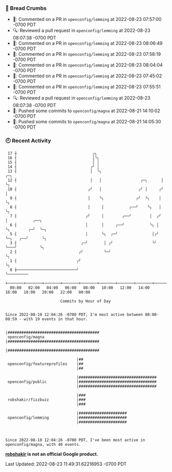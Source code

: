 ### 🍞 Bread Crumbs

 * 💬: Commented on a PR in  `openconfig/lemming` at 2022-08-23 07:57:00 -0700 PDT
 * 🔍: Reviewed a pull request in  `openconfig/lemming` at 2022-08-23 08:07:38 -0700 PDT
 * 💬: Commented on a PR in  `openconfig/lemming` at 2022-08-23 08:06:49 -0700 PDT
 * 💬: Commented on a PR in  `openconfig/lemming` at 2022-08-23 07:58:19 -0700 PDT
 * 💬: Commented on a PR in  `openconfig/lemming` at 2022-08-23 08:04:04 -0700 PDT
 * 💬: Commented on a PR in  `openconfig/lemming` at 2022-08-23 07:45:02 -0700 PDT
 * 💬: Commented on a PR in  `openconfig/lemming` at 2022-08-23 07:55:51 -0700 PDT
 * 🔍: Reviewed a pull request in  `openconfig/lemming` at 2022-08-23 08:07:38 -0700 PDT
 * 🚢: Pushed some commits to `openconfig/magna` at 2022-08-21 14:10:02 -0700 PDT
 * 🚢: Pushed some commits to `openconfig/magna` at 2022-08-21 14:05:30 -0700 PDT

### 🕘 Recent Activity
```
 17 ┼                                 ╭╮
 16 ┤                                 │╰╮
 15 ┤                                 │ │
 14 ┤                                ╭╯ │
 13 ┤                                │  ╰╮                          ╭─╮
 12 ┤                                │   │                 ╭─╮      │ ╰╮
 10 ┤                               ╭╯   │                ╭╯ │     ╭╯  │
  9 ┤                               │    ╰╮              ╭╯  ╰╮    │   ╰╮
  8 ┤                               │     │           ╭──╯    ╰╮   │    ╰╮
  7 ┤                              ╭╯     │        ╭──╯        │  ╭╯     │           ╭──╮
  6 ┤                              │      │     ╭──╯           ╰╮ │      ╰╮        ╭─╯  ╰─╮
  5 ┤                              │      ╰╮  ╭─╯               │╭╯       ╰─╮   ╭──╯      ╰╮
  3 ┤                            ╭─╯       │ ╭╯                 ╰╯          ╰───╯          ╰╮
  2 ┤                           ╭╯         ╰─╯                                              ╰╮
  1 ┤                          ╭╯                                                            ╰╮
  0 ┼──────────────────────────╯                                                              ╰─────────
    +───────+───────+───────+───────+───────+───────+───────+───────+───────+───────+───────+───────+────
  00:00   02:00   04:00   06:00   08:00   10:00   12:00   14:00   16:00   18:00   20:00   22:00   00:00   

						Commits by Hour of Day


Since 2022-08-10 12:04:26 -0700 PDT, I'm most active between 08:00-08:59 - with 19 events in that hour.

```



```
                               |########################################
 openconfig/magna              |########################################
                               |########################################

                               |##
 openconfig/featureprofiles    |##
                               |##

                               |##################################
 openconfig/public             |##################################
                               |##################################

                               |###
 robshakir/fizzbuzz            |###
                               |###

                               |#####################
 openconfig/lemming            |#####################
                               |#####################



Since 2022-08-10 12:04:26 -0700 PDT, I've been most active in openconfig/magna, with 40 events.

```
**[robshakir](mailto:robjs@google.com) is not an official Google product.**  


Last Updated: 2022-08-23 11:49:31.62216953 -0700 PDT
